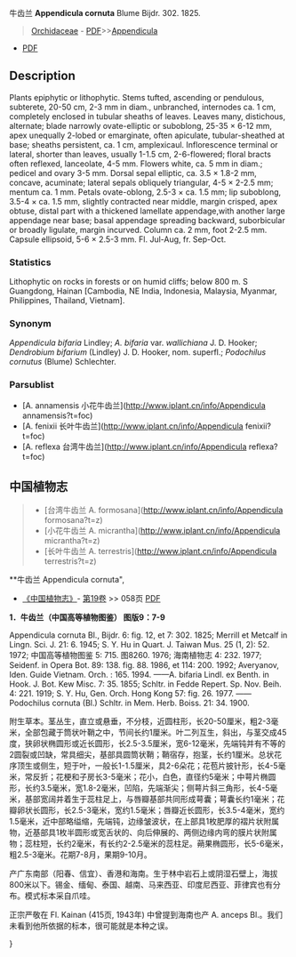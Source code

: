 牛齿兰 **Appendicula cornuta** Blume Bijdr. 302. 1825.

> [Orchidaceae](http://www.iplant.cn/info/Orchidaceae?t=foc) - [PDF](http://www.iplant.cn/foc/pdf/Orchidaceae.pdf)>>[Appendicula](http://www.iplant.cn/info/Appendicula?t=foc)
 - [PDF](http://www.iplant.cn/foc/pdf/Appendicula.pdf)

## Description

Plants epiphytic or lithophytic. Stems tufted, ascending or pendulous, subterete, 20-50 cm, 2-3 mm in diam., unbranched, internodes ca. 1 cm, completely enclosed in tubular sheaths of leaves. Leaves many, distichous, alternate; blade narrowly ovate-elliptic or suboblong, 25-35 × 6-12 mm, apex unequally 2-lobed or emarginate, often apiculate, tubular-sheathed at base; sheaths persistent, ca. 1 cm, amplexicaul. Inflorescence terminal or lateral, shorter than leaves, usually 1-1.5 cm, 2-6-flowered; floral bracts often reflexed, lanceolate, 4-5 mm. Flowers white, ca. 5 mm in diam.; pedicel and ovary 3-5 mm. Dorsal sepal elliptic, ca. 3.5 × 1.8-2 mm, concave, acuminate; lateral sepals obliquely triangular, 4-5 × 2-2.5 mm; mentum ca. 1 mm. Petals ovate-oblong, 2.5-3 × ca. 1.5 mm; lip suboblong, 3.5-4 × ca. 1.5 mm, slightly contracted near middle, margin crisped, apex obtuse, distal part with a thickened lamellate appendage,with another large appendage near base; basal appendage spreading backward, suborbicular or broadly ligulate, margin incurved. Column ca. 2 mm, foot 2-2.5 mm. Capsule ellipsoid, 5-6 × 2.5-3 mm. Fl. Jul-Aug, fr. Sep-Oct.

### Statistics
Lithophytic on rocks in forests or on humid cliffs; below 800 m. S Guangdong, Hainan [Cambodia, NE India, Indonesia, Malaysia, Myanmar, Philippines, Thailand, Vietnam].

### Synonym
*Appendicula bifaria* Lindley; *A. bifaria* var. *wallichiana* J. D. Hooker; *Dendrobium bifarium* (Lindley) J. D. Hooker, nom. superfl.; *Podochilus cornutus* (Blume) Schlechter.

### Parsublist

* [A.  annamensis  小花牛齿兰](http://www.iplant.cn/info/Appendicula annamensis?t=foc)
* [A.  fenixii  长叶牛齿兰](http://www.iplant.cn/info/Appendicula fenixii?t=foc)
* [A.  reflexa  台湾牛齿兰](http://www.iplant.cn/info/Appendicula reflexa?t=foc)

## 中国植物志

> * [台湾牛齿兰  A.  formosana](http://www.iplant.cn/info/Appendicula formosana?t=z)
> * [小花牛齿兰  A.  micrantha](http://www.iplant.cn/info/Appendicula micrantha?t=z)
> * [长叶牛齿兰  A.  terrestris](http://www.iplant.cn/info/Appendicula terrestris?t=z)

**牛齿兰 Appendicula cornuta",

* [《中国植物志》](http://www.iplant.cn/frps)- [第19卷](http://www.iplant.cn/frps/vol/19) >> 058页 [PDF](http://www.iplant.cn/frps/pdf/19/058.pdf)

**1．牛齿兰（中国高等植物图鉴） 图版9：7-9**

Appendicula cornuta Bl., Bijdr. 6: fig. 12, et 7: 302. 1825; Merrill et Metcalf in Lingn. Sci. J. 21: 6. 1945; S. Y. Hu in Quart. J. Taiwan Mus. 25 (1, 2): 52. 1972; 中国高等植物图鉴 5: 715. 图8260. 1976; 海南植物志 4: 232. 1977; Seidenf. in Opera Bot. 89: 138. fig. 88. 1986, et 114: 200. 1992; Averyanov, Iden. Guide Vietnam. Orch. : 165. 1994. ——A. bifaria Lindl. ex Benth. in Hook. J. Bot. Kew Misc. 7: 35. 1855; Schltr. in Fedde Repert. Sp. Nov. Beih. 4: 221. 1919; S. Y. Hu, Gen. Orch. Hong Kong 57: fig. 26. 1977. ——Podochilus cornuta (Bl.) Schltr. in Mem. Herb. Boiss. 21: 34. 1900.

附生草本。茎丛生，直立或悬垂，不分枝，近圆柱形，长20-50厘米，粗2-3毫米，全部包藏于筒状叶鞘之中，节间长约1厘米。叶二列互生，斜出，与茎交成45度，狭卵状椭圆形或近长圆形，长2.5-3.5厘米，宽6-12毫米，先端钝并有不等的2圆裂或凹缺，常具细尖，基部具圆筒状鞘；鞘宿存，抱茎，长约1厘米。总状花序顶生或侧生，短于叶，一般长1-1.5厘米，具2-6朵花；花苞片披针形，长4-5毫米，常反折；花梗和子房长3-5毫米；花小，白色，直径约5毫米；中萼片椭圆形，长约3.5毫米，宽1.8-2毫米，凹陷，先端渐尖；侧萼片斜三角形，长4-5毫米，基部宽阔并着生于蕊柱足上，与唇瓣基部共同形成萼囊；萼囊长约1毫米；花瓣卵状长圆形，长2.5-3毫米，宽约1.5毫米；唇瓣近长圆形，长3.5-4毫米，宽约1.5毫米，近中部略缢缩，先端钝，边缘皱波状，在上部具1枚肥厚的褶片状附属物，近基部具1枚半圆形或宽舌状的、向后伸展的、两侧边缘内弯的膜片状附属物；蕊柱短，长约2毫米，有长约2-2.5毫米的蕊柱足。蒴果椭圆形，长5-6毫米，粗2.5-3毫米。花期7-8月，果期9-10月。

产广东南部（阳春、信宜）、香港和海南。生于林中岩石上或阴湿石壁上，海拔800米以下。锡金、缅甸、泰国、越南、马来西亚、印度尼西亚、菲律宾也有分布。模式标本采自爪哇。

正宗严敬在 Fl. Kainan (415页, 1943年) 中曾提到海南也产 A. anceps Bl.。我们未看到他所依据的标本，很可能就是本种之误。

}